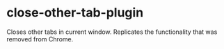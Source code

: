 # close-other-tab-plugin
Closes other tabs in current window. Replicates the functionality that was removed from Chrome.
